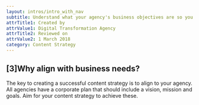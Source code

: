 ```yaml
---
layout: intros/intro_with_nav
subtitle: Understand what your agency's business objectives are so you can align your content strategy.
attrTitle1: Created by
attrValue1: Digital Transformation Agency
attrTitle2: Reviewed on
attrValue2: 1 March 2018
category: Content Strategy
---
```


## [3]Why align with business needs?
The key to creating a successful content strategy is to align to your agency.  All agencies have a corporate plan that should include a vision, mission and goals. Aim for your content strategy to achieve these.